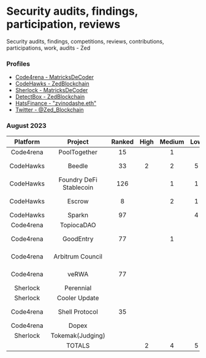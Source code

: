 # Security audits, findings, participation, reviews 
Security audits, findings, competitions, reviews, contributions, participations, work, audits - Zed 

### Profiles 
* <a href="https://code4rena.com/@MatricksDeCoder" target='_blank' >Code4rena - MatricksDeCoder</a>
* <a href="https://www.codehawks.com/profile/clk6kgukh0008ld088n5wns9l" target='_blank' >CodeHawks - ZedBlockchain</a>
* <a href= "https://audits.sherlock.xyz/judging-leaderboard" >Sherlock - MatricksDeCoder</a>
* [DetectBox - ZedBlockchain](https://app.detectbox.io/profile/ZedBlockchain)
* [HatsFinance - "zvinodashe.eth" ](https://app.hats.finance/bug-bounties)
* [Twitter - @Zed_Blockchain](https://twitter.com/Zed_Blockchain)

### August 2023 
 | Platform        | Project                | Ranked | High   | Medium | Low     | Earnings  | Notes                               |
 |  :-----:        | :-----:                |:-----:  |:-----: |:-----: |:-----: | :-----:   | :-----:                             |
 | Code4rena       | PoolTogether           |     15  |        |    1   |        | $476.00   |                                     |
 | CodeHawks       | Beedle                 |     33  |   2    |    2   |  5     | $130.69   |   QA+Gas Findings(21)              |
 | CodeHawks       | Foundry DeFi Stablecoin|    126  |        |    1   |  1     | $54.92    |   QA+Gas Findings(6)                |
 | CodeHawks       | Escrow                 |     8   |        |    2   |  1     | $2100.92  |   QA+Gas Findings(4)                |
 | CodeHawks       | Sparkn                 |     97  |        |        |  4     |  $28.87   |                                     |
 | Code4rena       | TopiocaDAO             |         |        |        |        |           |          |
 | Code4rena       | GoodEntry              |    77   |        |    1   |        | $12.88    |  B Grade QA Report                  |
 | Code4rena       | Arbitrum Council       |         |        |        |        | $0.00     |      Submitted QA/Gas Only          |
 | Code4rena       | veRWA                  |    77   |        |        |        | $9.82     |      A Graded QA Report             |
 | Sherlock        | Perennial              |         |        |        |        |   $0      |                             |
 | Sherlock        | Cooler Update          |         |        |        |        |   $0      |                             |
 | Code4rena       | Shell Protocol         |   35    |        |        |        |   $9.16   |          B Grade QA Report  |
 | Code4rena       | Dopex                  |         |        |        |        |           |                             |
 | Sherlock        | Tokemak(Judging)       |         |        |        |        |           |                             |
 |                 | TOTALS                 |         |  2     |  4     |   5    |     $0     |                             |
